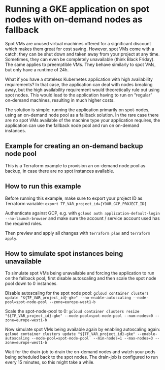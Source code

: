 # Running a GKE application on spot nodes with on-demand nodes as fallback
Spot VMs are unused virtual machines offered for a significant discount which makes them great for cost saving. However, spot VMs come with a catch: they can be shut down and taken away from your project at any time. Sometimes, they can even be completely unavailable (think Black Friday). The same applies to preemptible VMs. They behave similarly to spot VMs, but only have a runtime of 24h.

What if you have a stateless Kubernetes application with high availability requirements? In that case, the application can deal with nodes breaking away, but the high availability requirement would theoretically rule out using spot nodes. This would lead to the application having to run on “regular” on-demand machines, resulting in much higher costs.

The solution is simple: running the application primarily on spot-nodes, using an on-demand node pool as a fallback solution. In the rare case there are no spot VMs available of the machine type your application requires, the application can use the fallback node pool and run on on-demand instances.

## Example for creating an on-demand backup node pool

This is a Terraform example to provision an on-demand node pool as backup, in case there are no spot instances available.

## How to run this example

Before running this example, make sure to export your project ID as Terraform variable:
`export TF_VAR_project_id=[YOUR_GCP_PROJECT_ID]`

Authenticate against GCP, e.g. with `gcloud auth application-default-login --no-launch-browser` and make sure the account / service account used has the required roles.

Then preview and apply all changes with `terraform plan` and `terraform apply`.

## How to simulate spot instances being unavailable
To simulate spot VMs being unavailable and forcing the application to run on the fallback pool, first disable autoscaling and then scale the spot node pool down to 0 instances.

Disable autoscaling for the spot node pool:
`gcloud container clusters update "${TF_VAR_project_id}-gke" --no-enable-autoscaling --node-pool=spot-node-pool --zone=europe-west1-b`

Scale the spot-node-pool to 0:
`gcloud container clusters resize "${TF_VAR_project_id}-gke" --node-pool=spot-node-pool --num-nodes=0 --zone=europe-west1-b`

Now simulate spot VMs being available again by enabling autoscaling again:
`gcloud container clusters update "${TF_VAR_project_id}-gke" --enable-autoscaling --node-pool=spot-node-pool  --min-nodes=1 --max-nodes=3 --zone=europe-west1-b`

Wait for the drain-job to drain the on-demand nodes and watch your pods being scheduled back to the spot nodes. The drain-job is configured to run every 15 minutes, so this might take a while.